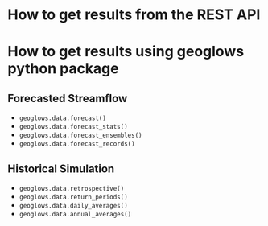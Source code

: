 # How to get results from the REST API

# How to get results using geoglows python package
## Forecasted Streamflow
* `geoglows.data.forecast()`
* `geoglows.data.forecast_stats()`
* `geoglows.data.forecast_ensembles()`
* `geoglows.data.forecast_records()`

## Historical Simulation
* `geoglows.data.retrospective()`
* `geoglows.data.return_periods()`
* `geoglows.data.daily_averages()`
* `geoglows.data.annual_averages()`